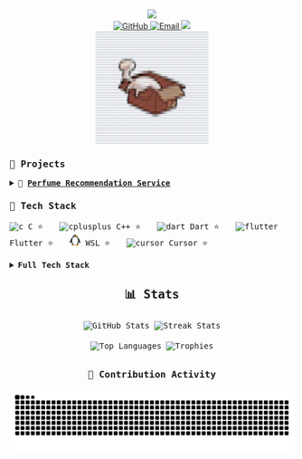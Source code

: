 <div align="center">
  <img src="https://capsule-render.vercel.app/api?type=waving&color=gradient&height=200&section=header&text=Juny%20Jeon&fontSize=70&animation=fadeIn&fontAlignY=38&desc=Developer%20from%20South%20Korea&descAlignY=55&descAlign=62" />
</div>

<div align="center">
  <a href="https://github.com/junyjeon" target="_blank">
    <img src="https://img.shields.io/badge/GitHub-181717?style=flat-square&logo=github&logoColor=white" alt="GitHub" />
  </a>
  <a href="mailto:jjy8479@naver.com" target="_blank">
    <img src="https://img.shields.io/badge/Email-EA4335?style=flat-square&logo=gmail&logoColor=white" alt="Email" />
  </a>
  <img src="https://visitor-badge.laobi.icu/badge?page_id=junyjeon.junyjeon&left_color=darkcyan&right_color=darkgrey"  />
</div>

<!-- <h3 align="center">👨‍💻 [Your title here]</h3>

<p align="center">
  <em>[Your introduction here]</em>
</p> -->

<samp>
<div align="center">
  <img height="200" src="./AsciiArt.svg"  />
</div>

<!--
###

<div align="center">
  <img src="https://img.shields.io/static/v1?message=LinkedIn&logo=linkedin&label=&color=0077B5&logoColor=white&labelColor=&style=for-the-badge" height="25" alt="linkedin logo"  />
  <img src="https://img.shields.io/static/v1?message=Youtube&logo=youtube&label=&color=FF0000&logoColor=white&labelColor=&style=for-the-badge" height="25" alt="youtube logo"  />
  <img src="https://img.shields.io/static/v1?message=Twitter&logo=twitter&label=&color=1DA1F2&logoColor=white&labelColor=&style=for-the-badge" height="25" alt="twitter logo"  />
</div>
-->
###

<!-- <h3 align="left">🚀 About Me</h3> -->
<!-- 
<p align="left">
  Your introduction will go here
</p> -->

<h3 align="left">💼 Projects</h3>

<details>
<summary><strong>🌸 <a href="https://github.com/junyjeon/preference">Perfume Recommendation Service</a></strong></summary>

<div>
  <img src="https://img.shields.io/badge/Flutter-02569B?style=flat&logo=flutter&logoColor=white" alt="Flutter"/>
  <img src="https://img.shields.io/badge/Neo4j-008CC1?style=flat&logo=neo4j&logoColor=white" alt="Neo4j"/>
  <img src="https://img.shields.io/badge/GPT--4-412991?style=flat&logo=openai&logoColor=white" alt="GPT-4"/>
</div>

  - 📱 Perfume recommendation app built with Flutter and Neo4j graph database
  - 🤖 Implemented keyword extraction from user reviews using GPT-4
  - 🔍 Created graph-based recommendation system using extracted keywords

  <b>Tech Stack:</b>
  - Flutter, Riverpod, go_router
  - Neo4j graph database, GPT-4 API
  - Material Design 3

  <b>Key Features:</b>
  - AI-powered review keyword extraction
  - Graph visualization of perfume relationships
  - Personalized recommendations based on semantic analysis
</details>

<h3 align="left">🔨 Tech Stack</h3>

<div align="left">
  <img src="https://cdn.jsdelivr.net/gh/devicons/devicon/icons/c/c-original.svg" height="20" alt="c" /> C ⭐
  <img width="12" />
  <img src="https://cdn.jsdelivr.net/gh/devicons/devicon/icons/cplusplus/cplusplus-original.svg" height="20" alt="cplusplus" /> C++ ⭐
  <img width="12" />
  <img src="https://cdn.jsdelivr.net/gh/devicons/devicon/icons/dart/dart-original.svg" height="20" alt="dart" /> Dart ⭐
  <img width="12" />
  <img src="https://cdn.jsdelivr.net/gh/devicons/devicon/icons/flutter/flutter-original.svg" height="20" alt="flutter" /> Flutter ⭐
  <img width="12" />
  <img src="https://raw.githubusercontent.com/twitter/twemoji/master/assets/svg/1f427.svg" height="20" alt="penguin" /> WSL ⭐
  <img width="12" />
  <img src="https://cursor.sh/brand/icon.svg" height="20" alt="cursor" /> Cursor ⭐
</div>
<br>

<details>
<summary><strong>Full Tech Stack</strong></summary>

Languages:
<div align="left">
  <img src="https://cdn.jsdelivr.net/gh/devicons/devicon/icons/c/c-original.svg" height="20" alt="c" /> C
  <img width="12" />
  <img src="https://cdn.jsdelivr.net/gh/devicons/devicon/icons/cplusplus/cplusplus-original.svg" height="20" alt="cplusplus" /> C++
  <img width="12" />
  <img src="https://cdn.jsdelivr.net/gh/devicons/devicon/icons/rust/rust-original.svg" height="20" alt="rust" /> Rust
  <img width="12" />
  <img src="https://cdn.jsdelivr.net/gh/devicons/devicon/icons/python/python-original.svg" height="20" alt="python" /> Python
  <img width="12" />
  <img src="https://cdn.jsdelivr.net/gh/devicons/devicon/icons/javascript/javascript-original.svg" height="20" alt="javascript" /> JavaScript
  <img width="12" />
  <img src="https://cdn.jsdelivr.net/gh/devicons/devicon/icons/typescript/typescript-original.svg" height="20" alt="typescript" /> TypeScript
  <img width="12" />
  <img src="https://cdn.jsdelivr.net/gh/devicons/devicon/icons/dart/dart-original.svg" height="20" alt="dart" /> Dart
</div>

LLM Models:
<div align="left">
  <img src="https://upload.wikimedia.org/wikipedia/commons/0/04/ChatGPT_logo.svg" height="20" alt="gpt4" /> GPT
  <img width="12" />
  <img src="https://anthropic.com/favicon.ico" height="20" alt="claude" /> Claude
  <img width="12" />
  <img src="https://www.gstatic.com/lamda/images/favicon_v1_150160cddff7f294ce30.svg" height="20" alt="gemini" /> Gemini
  <img width="12" />
  <img src="https://img.shields.io/badge/Llama-4856FF?style=flat&logo=meta&logoColor=white" height="20" alt="llama" /> Llama
  <img width="12" />
  <img src="https://play-lh.googleusercontent.com/d2zqBFBEymSZKaVg_dRo1gh3hBFn7_Kl9rO74xkDmnJeLgDW0MoJD3cUx0QzZN6jdsg=w240-h480-rw" height="20" alt="deepseek" /> Deepseek
  <img width="12" />
  <img src="https://x.com/favicon.ico" height="20" alt="grok" /> Grok
</div>

LLM Tools:
<div align="left">
  <img src="https://python.langchain.com/img/favicon.ico" height="20" alt="langchain" /> Langchain
  <img width="12" />
  <img src="https://smith.langchain.com/favicon.ico" height="20" alt="langsmith" /> LangSmith
</div>

Search Engines:
<div align="left">
  <img src="https://cdn.jsdelivr.net/gh/devicons/devicon/icons/elasticsearch/elasticsearch-original.svg" height="20" alt="elasticsearch" /> ElasticSearch
  <img width="12" />
  <img src="https://tantivy-search.github.io/logo/tantivy-logo.png" height="20" alt="tantivy" /> Tantivy
</div>

Frontend:
<div align="left">
  <img src="https://cdn.jsdelivr.net/gh/devicons/devicon/icons/html5/html5-original.svg" height="20" alt="html5" /> HTML5
  <img width="12" />
  <img src="https://cdn.jsdelivr.net/gh/devicons/devicon/icons/css3/css3-original.svg" height="20" alt="css3" /> CSS3
  <img width="12" />
  <img src="https://cdn.jsdelivr.net/gh/devicons/devicon/icons/react/react-original.svg" height="20" alt="react" /> React
  <img width="12" />
  <img src="https://cdn.jsdelivr.net/gh/devicons/devicon/icons/tailwindcss/tailwindcss-original-wordmark.svg" height="20" alt="tailwindcss" /> TailwindCSS
  <img width="12" />
  <img src="https://cdn.jsdelivr.net/gh/devicons/devicon/icons/bootstrap/bootstrap-original.svg" height="20" alt="bootstrap" /> Bootstrap
  <img width="12" />
  <img src="https://cdn.jsdelivr.net/gh/devicons/devicon/icons/flutter/flutter-original.svg" height="20" alt="flutter" /> Flutter
  <img width="12" />
  <img src="https://cdn.jsdelivr.net/gh/devicons/devicon/icons/electron/electron-original.svg" height="20" alt="electron" /> Electron
  <img width="12" />
  <img src="https://avatars.githubusercontent.com/u/54536011" height="20" alt="tauri" /> Tauri 2.0
</div>

Design Tools:
<div align="left">
  <img src="https://cdn.jsdelivr.net/gh/devicons/devicon/icons/figma/figma-original.svg" height="20" alt="figma" /> Figma
  <img width="12" />
  <img src="https://cdn.jsdelivr.net/gh/devicons/devicon/icons/sketch/sketch-original.svg" height="20" alt="sketch" /> Sketch
</div>

CMS:
<div align="left">
  <img src="https://cdn.jsdelivr.net/gh/devicons/devicon/icons/wordpress/wordpress-original.svg" height="20" alt="wordpress" /> WordPress
  <img width="12" />
  <img src="https://cdn.jsdelivr.net/gh/devicons/devicon/icons/webflow/webflow-original.svg" height="20" alt="webflow" /> Webflow
</div>

Backend:
<div align="left">
  <img src="https://cdn.jsdelivr.net/gh/devicons/devicon/icons/fastapi/fastapi-original.svg" height="20" alt="fastapi" /> FastAPI
  <img width="12" />
  <img src="https://cdn.jsdelivr.net/gh/devicons/devicon/icons/postgresql/postgresql-original.svg" height="20" alt="postgresql" /> PostgreSQL
  <img width="12" />
  <img src="https://cdn.jsdelivr.net/gh/devicons/devicon/icons/mysql/mysql-original.svg" height="20" alt="mysql" /> MySQL
  <img width="12" />
  <img src="https://cdn.jsdelivr.net/gh/devicons/devicon/icons/redis/redis-original.svg" height="20" alt="redis" /> Redis
</div>

Testing & Automation:
<div align="left">
  <img src="https://cdn.jsdelivr.net/gh/devicons/devicon/icons/selenium/selenium-original.svg" height="20" alt="selenium" /> Selenium
  <img width="12" />
  <img src="https://cdn.jsdelivr.net/gh/devicons/devicon/icons/python/python-original.svg" height="20" alt="bs4" /> BeautifulSoup4
  <img width="12" />
  <img src="https://raw.githubusercontent.com/twitter/twemoji/master/assets/svg/1f916.svg" height="20" alt="robot" /> MacroRecord
</div>

DevOps:
<div align="left">
  <img src="https://cdn.jsdelivr.net/gh/devicons/devicon/icons/git/git-original.svg" height="20" alt="git" /> Git
  <img width="12" />
  <img src="https://cdn.jsdelivr.net/gh/devicons/devicon/icons/cmake/cmake-original.svg" height="20" alt="make" /> Make
  <img width="12" />
  <img src="https://cdn.jsdelivr.net/gh/devicons/devicon/icons/docker/docker-original.svg" height="20" alt="docker" /> Docker
  <img width="12" />
  <img src="https://cdn.jsdelivr.net/gh/devicons/devicon/icons/amazonwebservices/amazonwebservices-plain-wordmark.svg" height="20" alt="aws" /> AWS
  <img width="12" />
  <img src="https://cdn.jsdelivr.net/gh/devicons/devicon/icons/nginx/nginx-original.svg" height="20" alt="nginx" /> Nginx
  <img width="12" />
  <img src="https://raw.githubusercontent.com/twitter/twemoji/master/assets/svg/1f427.svg" height="20" alt="penguin" /> WSL
</div>

IDEs & Editors:
<div align="left">
  <img src="https://cdn.jsdelivr.net/gh/devicons/devicon/icons/vim/vim-original.svg" height="20" alt="vim" /> Vim
  <img width="12" />
  <img src="https://cdn.jsdelivr.net/gh/devicons/devicon/icons/vscode/vscode-original.svg" height="20" alt="vscode" /> VSCode
  <img width="12" />
  <img src="https://cursor.sh/brand/icon.svg" height="20" alt="cursor" /> Cursor
  <img width="12" />
  <img src="https://cdn.jsdelivr.net/gh/devicons/devicon/icons/xcode/xcode-original.svg" height="20" alt="xcode" /> Xcode
</div>

Data Science:
<div align="left">
  <img src="https://cdn.jsdelivr.net/gh/devicons/devicon/icons/jupyter/jupyter-original.svg" height="20" alt="jupyter" /> Jupyter
</div>

Game Development:
<div align="left">
  <img src="https://cdn.jsdelivr.net/gh/devicons/devicon/icons/unrealengine/unrealengine-original.svg" height="20" alt="unrealengine" /> Unreal Engine 5
  <img width="12" />
  <img src="https://cdn.jsdelivr.net/gh/devicons/devicon/icons/unity/unity-original.svg" height="20" alt="unity" /> Unity 6
</div>

Operating Systems:
<div align="left">
  <img src="https://cdn.jsdelivr.net/gh/devicons/devicon/icons/linux/linux-original.svg" height="20" alt="linux" /> Linux
  <img width="12" />
  <img src="https://cdn.jsdelivr.net/gh/devicons/devicon/icons/ubuntu/ubuntu-plain.svg" height="20" alt="ubuntu" /> Ubuntu
  <img width="12" />
  <img src="https://cdn.jsdelivr.net/gh/devicons/devicon/icons/debian/debian-original.svg" height="20" alt="debian" /> Debian
  <img width="12" />
  <img src="https://cdn.jsdelivr.net/gh/devicons/devicon/icons/windows8/windows8-original.svg" height="20" alt="windows" /> Windows
  <img width="12" />
  <img src="https://cdn.jsdelivr.net/gh/devicons/devicon/icons/apple/apple-original.svg" height="20" alt="apple" /> macOS
</div>
</details>

###

<!-- <h3 align="left">🔥   My Stats :</h3> -->
<!--
###
<div align="center">
  <img src="https://raw.githubusercontent.com/maurodesouza/profile-readme-generator/master/src/assets/icons/social/instagram/default.svg" width="52" height="40" alt="instagram logo"  />
  <img src="https://raw.githubusercontent.com/maurodesouza/profile-readme-generator/master/src/assets/icons/social/slack/default.svg" width="52" height="40" alt="slack logo"  />
  <img src="https://raw.githubusercontent.com/maurodesouza/profile-readme-generator/master/src/assets/icons/social/discord/default.svg" width="52" height="40" alt="discord logo"  />
  <img src="https://raw.githubusercontent.com/maurodesouza/profile-readme-generator/master/src/assets/icons/social/linkedin/default.svg" width="52" height="40" alt="linkedin logo"  />
  <img src="https://raw.githubusercontent.com/maurodesouza/profile-readme-generator/master/src/assets/icons/social/medium/default.svg" width="52" height="40" alt="medium logo"  />
  <img src="https://raw.githubusercontent.com/maurodesouza/profile-readme-generator/master/src/assets/icons/social/unsplash/default.svg" width="52" height="40" alt="unsplash logo"  />
  <img src="https://raw.githubusercontent.com/maurodesouza/profile-readme-generator/master/src/assets/icons/social/codepen/default.svg" width="52" height="40" alt="codepen logo"  />
</div>
-->

###

<h2 align="center">📊 Stats</h2>

<div align="center">
  <div style="display: inline-block; margin: 10px;">
    <img src="https://github-readme-stats.vercel.app/api?username=junyjeon&show_icons=true&theme=dracula&hide_border=true" width="400" alt="GitHub Stats" />
    <img src="https://github-readme-streak-stats.herokuapp.com/?user=junyjeon&theme=dracula&hide_border=true" width="400" alt="Streak Stats" />
  </div>
  <div style="display: inline-block; margin: 10px;">
    <img src="https://github-readme-stats.vercel.app/api/top-langs/?username=junyjeon&layout=compact&theme=dracula&hide_border=true" width="400" alt="Top Languages" />
    <img src="https://github-profile-trophy.vercel.app/?username=junyjeon&theme=dracula&no-frame=true&column=3&row=2" width="400" alt="Trophies" />
  </div>
</div>

<h3 align="center">🐍 Contribution Activity</h3>
<div align="center">
  <img alt="snake eating my contributions" src="https://raw.githubusercontent.com/junyjeon/junyjeon/output/snake.svg" />
</div>

###
</samp>
